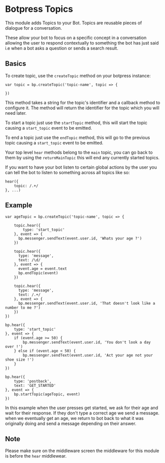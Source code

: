 # Botpress Topics

This module adds Topics to your Bot. Topics are reusable
pieces of dialogue for a conversation. 

These allow your bot to focus on a specific concept in a
conversation allowing the user to respond contextually to something
the bot has just said i.e when a bot asks a question or sends a search result.

## Basics

To create topic, use the `createTopic` method on your botpress instance:

```
var topic = bp.createTopic('topic-name', topic => {

})
```

This method takes a string for the topic's identifier and a callback
method to configure it. The method will return the identifier for the
topic which you will need later.

To start a topic just use the `startTopic` method, this will
start the topic causing a `start_topic` event to be emitted.

To end a topic just use the `endTopic` method, this will
go to the previous topic causing a `start_topic` event to be emitted.

Your top level `hear` methods belong to the `main` topic, you can
go back to them by using the `returnMainTopic` this will end any
currently started topics.

If you want to have your bot listen to certain global actions by the user
you can tell the bot to listen to something across all topics like so:

```
hear({
    topic: /.+/
}, ...)
```

## Example

```
var ageTopic = bp.createTopic('topic-name', topic => {

    topic.hear({
        type: 'start_topic'
    }, event => {
      bp.messenger.sendText(event.user.id, 'Whats your age ?')
    })

    topic.hear({
      type: 'message',
      text: /\d/
    }, event => {
      event.age = event.text
      bp.endTopic(event)
    })

    topic.hear({
      type: 'message',
      text: /.+/
    }, event => {
      bp.messenger.sendText(event.user.id, 'That doesn't look like a number to me ?')
    })
})

bp.hear({
    type: 'start_topic'
}, event => {
    if (event.age >= 50) {
        bp.messenger.sendText(event.user.id, 'You don't look a day over !')
    } else if (event.age < 50) {
        bp.messenger.sendText(event.user.id, 'Act your age not your shoe size !')
    }
})

bp.hear({
    type: 'postback',
    text: 'GET_STARTED'
}, event => {
    bp.startTopic(ageTopic, event)
})

```

In this example when the user presses get started, we ask for their age and wait for their response.
If they don't type a correct age we send a message. when we eventually get an age, we return to bot back
to what it was originally doing and send a message depending on their answer.

## Note

Please make sure on the middleware screen the middleware for this module is before the `hear` middlewear.